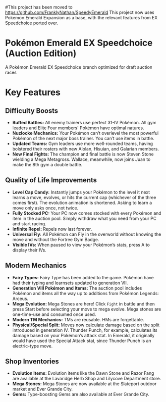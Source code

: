 <!-- title -->
#This project has been moved to https://github.com/FranklyNathan/SpeedyEmerald
This project now uses Pokemon Emerald Expansion as a base, with the relevant features from EX Speedchoice ported over.

# Pokémon Emerald EX Speedchoice (Auction Edition)
A Pokémon Emerald EX Speedchoice branch optimized for draft auction races

<!-- CONTENT -->
# Key Features

## Difficulty Boosts
- **Buffed Battles:** All enemy trainers use perfect 31-IV Pokémon. All gym leaders and Elite Four members' Pokémon have optimal natures. 
- **Nuzlocke Mechanics:** Your Pokémon can’t overlevel the most powerful Pokémon of the next major boss trainer. You can’t use items in battle.
- **Updated Teams:** Gym leaders use more well-rounded teams, having bolstered their rosters with new Alolan, Hisuian, and Galarian members.
- **New Final Fights:** The champion and final battle is now Steven Stone wielding a Mega Metagross. Wallace, meanwhile, now joins Juan to make the 8th gym a double battle.

## Quality of Life Improvements
- **Level Cap Candy:** Instantly jumps your Pokémon to the level it next learns a move, evolves, or hits the current cap (whichever of the three comes first). The evolution animation is shortened. Asking to learn a move only asks once, not twice.
- **Fully Stocked PC:** Your PC now comes stocked with every Pokémon and item in the auction pool. Simply withdraw what you need from your PC and start racing.
- **Infinite Repel:** Repels now last forever.
- **Universal Fly:** All Pokémon can Fly in the overworld without knowing the move and without the Fortree Gym Badge.
- **Visible IVs:** When paused to view your Pokémon’s stats, press A to display their IVs.

## Modern Mechanics
- **Fairy Types:** Fairy Type has been added to the game. Pokémon have had their typing and learnsets updated to generation VII.
- **Generation VIII Pokémon and Items:** The auction pool includes Pokémon and items all the way up to additions from Pokémon Legends: Arceus.
- **Mega Evolution:** Mega Stones are here! Click `Fight` in battle and then press Start before selecting your move to mega evolve. Mega stones are one-time-use and consumed once used.
- **Modern TM Mechanics:** TMs are reusable. HMs are forgettable.
- **Physical/Special Split:** Moves now calculate damage based on the split introduced in generation IV. Thunder Punch, for example, calculates its damage based on your Pokémon’s attack stat. In Emerald, it originally would have used the Special Attack stat, since Thunder Punch is an electric-type move.

## Shop Inventories
- **Evolution Items:** Evolution items like the Dawn Stone and Razor Fang are available at the Lavaridge Herb Shop and Lilycove Department store.
- **Mega Stones:** Mega Stones are now available at the Slateport outdoor market and Ever Grande City.
- **Gems:** Type-boosting Gems are also available at Ever Grande City.

<!-- END CONTENT -->
